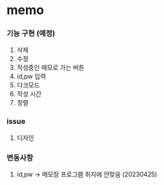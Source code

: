 # memo

### 기능 구현 (예정)
1. 삭제
2. 수정
3. 작성중인 메모로 가는 버튼
4. id,pw 입력
5. 다크모드
6. 작성 시간
7. 정렬

### issue
1. 디자인


### 변동사항
1. id,pw -> 메모장 프로그램 취지에 안맞음 (20230425)
